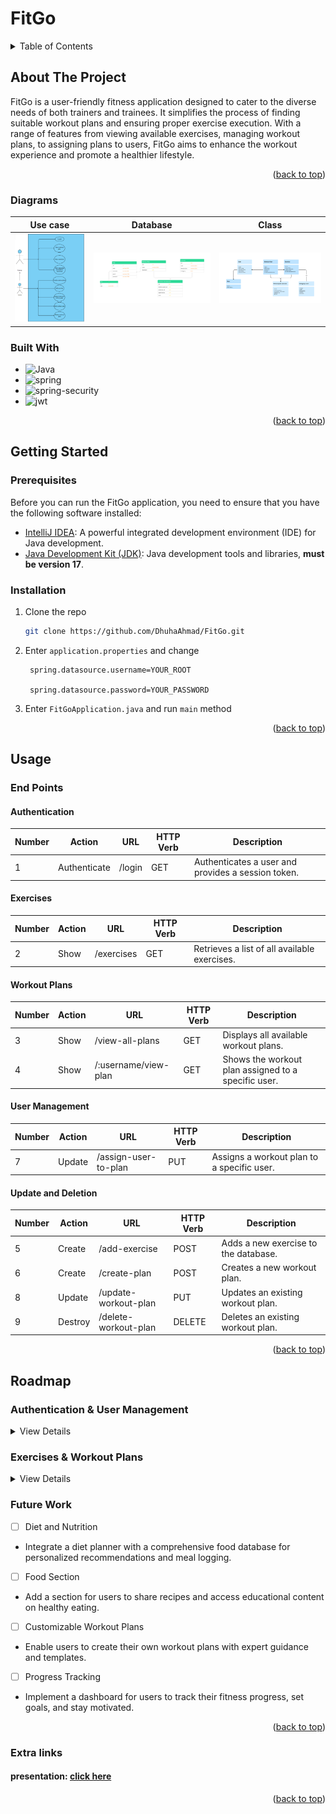 # FitGo

<a name="readme-top"></a>

<!-- TABLE OF CONTENTS -->
<details>
  <summary>Table of Contents</summary>
  <ol>
    <li>
      <a href="#about-the-project">About The Project</a>
      <ul>
        <li><a href="#built-with">Built With</a></li>
      </ul>
    </li>
    <li>
      <a href="#getting-started">Getting Started</a>
      <ul>
        <li><a href="#prerequisites">Prerequisites</a></li>
        <li><a href="#installation">Installation</a></li>
      </ul>
    </li>
    <li><a href="#usage">Usage</a>
 <ul>
        <li><a href="#end-points">End Points</a></li>
      </ul>
</li>
    <li><a href="#roadmap">Roadmap</a>
<ul>
<li><a href="#future-work">Future Work</a></li>
</ul>
</li>
<li><a href="#extra-links">Extra links</a></li>
  </ol>
</details>



<!-- ABOUT THE PROJECT -->
## About The Project

FitGo is a user-friendly fitness application designed to cater to the diverse needs of both trainers and trainees. 
It simplifies the process of finding suitable workout plans and ensuring proper exercise execution. 
With a range of features from viewing available exercises, managing workout plans, to assigning plans to users, FitGo aims to enhance the workout experience and promote a healthier lifestyle.




<p align="right">(<a href="#readme-top">back to top</a>)</p>

### Diagrams

| Use case                                    | Database                                                 | Class      
|---------------------------------------------|----------------------------------------------------------|------------
| <img src = "FitGo/src/assets/usecase.png" > | <img src = "FitGo/src/assets/database.png" width="100%"> | <img src = "FitGo/src/assets/class.png" width="100%">

### Built With

* ![Java][Java]
* ![spring][spring]
* ![spring-security][spring-security]
* ![jwt][jwt]

<p align="right">(<a href="#readme-top">back to top</a>)</p>



<!-- GETTING STARTED -->
## Getting Started

### Prerequisites

Before you can run the FitGo application, you need to ensure that you have the following software installed:

- [IntelliJ IDEA](https://www.jetbrains.com/idea/): A powerful integrated development environment (IDE) for Java development.
- [Java Development Kit (JDK)](https://www.oracle.com/java/technologies/javase-downloads.html): Java development tools and libraries, **must be version 17**.

### Installation

1. Clone the repo
   ```sh
   git clone https://github.com/DhuhaAhmad/FitGo.git
   ```
2. Enter `application.properties` and change
   ```
    spring.datasource.username=YOUR_ROOT

    spring.datasource.password=YOUR_PASSWORD
   ```
   
3. Enter `FitGoApplication.java` and run `main` method

<p align="right">(<a href="#readme-top">back to top</a>)</p>



<!-- USAGE EXAMPLES -->
## Usage

### End Points

#### Authentication
| Number | Action | URL     | HTTP Verb | Description                      |
|--------|--------|---------|-----------|----------------------------------|
| 1      | Authenticate  | /login  | GET       | Authenticates a user and provides a session token. |

#### Exercises
| Number | Action | URL           | HTTP Verb | Description                      |
|--------|--------|---------------|-----------|----------------------------------|
| 2      | Show   | /exercises    | GET       | Retrieves a list of all available exercises. |

#### Workout Plans
| Number | Action | URL              | HTTP Verb | Description                      |
|--------|--------|------------------|-----------|----------------------------------|
| 3      | Show   | /view-all-plans  | GET       | Displays all available workout plans. |
| 4      | Show   | /:username/view-plan | GET   | Shows the workout plan assigned to a specific user. |

#### User Management
| Number | Action | URL                    | HTTP Verb | Description                      |
|--------|--------|------------------------|-----------|----------------------------------|
| 7      | Update | /assign-user-to-plan   | PUT       | Assigns a workout plan to a specific user. |

#### Update and Deletion
| Number | Action  | URL                     | HTTP Verb | Description                      |
|--------|---------|-------------------------|-----------|----------------------------------|
| 5      | Create  | /add-exercise           | POST      | Adds a new exercise to the database. |
| 6      | Create  | /create-plan            | POST      | Creates a new workout plan. |
| 8      | Update  | /update-workout-plan    | PUT       | Updates an existing workout plan. |
| 9      | Destroy | /delete-workout-plan    | DELETE    | Deletes an existing workout plan. |

<p align="right">(<a href="#readme-top">back to top</a>)</p>


<!-- ROADMAP -->
## Roadmap

### Authentication & User Management
<details>
<summary>View Details</summary>

- [x] **Login:** Implement functionality for user authentication.
- [x] **Assign User to Plan:** Capability to assign workout plans to specific users.

</details>

### Exercises & Workout Plans
<details>
<summary>View Details</summary>

- [x] **Exercise Listing:** Implement functionality to list all available exercises.
- [x] **View All Workout Plans:** Implement functionality to view all workout plans.
- [x] **View User’s Workout Plan:** Implement functionality to view a specific user's workout plan.
- [x] **Add New Exercise:** Implement functionality to add a new exercise.
- [x] **Create New Workout Plan:** Implement functionality to create a new workout plan.
- [x] **Update Workout Plan:** Implement functionality to update an existing workout plan.
- [x] **Delete Workout Plan:** Implement functionality to delete an existing workout plan.

</details>


### Future Work

- [ ] Diet and Nutrition
+ Integrate a diet planner with a comprehensive food database for personalized recommendations and meal logging.

- [ ] Food Section
+ Add a section for users to share recipes and access educational content on healthy eating.

- [ ] Customizable Workout Plans
+ Enable users to create their own workout plans with expert guidance and templates.

- [ ] Progress Tracking
+ Implement a dashboard for users to track their fitness progress, set goals, and stay motivated.


<p align="right">(<a href="#readme-top">back to top</a>)</p>

### Extra links
#### presentation: <a href="https://www.canva.com/design/DAFyiGmBFKI/dDCtq4wx2tcXUKKSBJQsaA/edit?utm_content=DAFyiGmBFKI&utm_campaign=designshare&utm_medium=link2&utm_source=sharebutton" target="_blank">click here</a>

<p align="right">(<a href="#readme-top">back to top</a>)</p>

[Java]: https://img.shields.io/badge/java-000000?style=for-the-badge&logo=java
[spring]: https://img.shields.io/badge/spring-1e1e1e?style=for-the-badge&logo=spring
[spring-security]: https://img.shields.io/badge/spring_security-e1e1e1?style=for-the-badge&logo=spring-security
[jwt]: https://img.shields.io/badge/jwt-010101?style=for-the-badge&logo=jwt&logoColor=white


